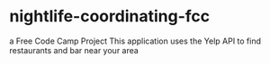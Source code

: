 # nightlife-coordinating-fcc
a Free Code Camp Project
This application uses the Yelp API to find restaurants and bar near your area
